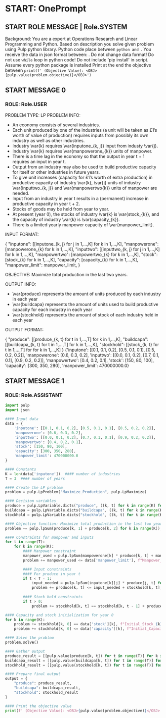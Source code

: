 # START: OnePrompt 
## START ROLE MESSAGE | Role.SYSTEM 
Background: You are a expert at Operations Research and Linear Programming and Python. Based on description you solve given problem using Pulp python library. Python code place between ```python and ```. You receive the data in json format between: <DATA></DATA>. Do not change data format! Do not use `while` loop in python code! Do not include 'pip install' in script. Assume every python package is installed Print at the end the objective between <OBJ></OBJ> `print(f' (Objective Value): <OBJ>{pulp.value(problem.objective)}</OBJ>')`  
## START MESSAGE 0 
### ROLE: Role.USER
<DESCRIPTION>
PROBLEM TYPE: LP
PROBLEM INFO:

- An economy consists of several industries. 
- Each unit produced by one of the industries (a unit will be taken as £1’s worth of value of production) requires inputs from possibly its own industry as well as other industries. 
- Industry \var{k} requires \var{inputone_{k, j}} input from industy \var{j}.
- Industry \var{k} requires \var{manpowerone_{k}} units of manpower.
- There is a time lag in the economy so that the output in year t + 1 requires an input in year t.
- Output from an industry may also be used to build productive capacity for itself or other industries in future years.
- To give unit increases (capacity for £1’s worth of extra production) in productive capacity of industry \var{k}, \var{j} units of industry \var{inputtwo_{k, j}} and \var{manpowertwo{k}} units of manpower are needed.
- Input from an industry in year t results in a (permanent) increase in productive capacity in year t + 2.
- Stocks of goods may be held from year to year. 
- At present (year 0), the stocks of industry \var{k} is \var{stock_{k}}, and the capacity of industry \var{k} is \var{capacity_{k}}.
- There is a limited yearly manpower capacity of \var{manpower_limit}.


INPUT FORMAT:

{
    "inputone": [[inputone_{k, j} for j in 1,...,K] for k in 1,...,K],
    "manpowerone": [manpowerone_{k} for k in 1,...,K],
    "inputtwo": [[inputtwo_{k, j} for j in 1,...,K] for k in 1,...,K],
    "manpowertwo": [manpowertwo_{k} for k in 1,...,K],
    "stock": [stock_{k} for k in 1,...,K],
    "capacity": [capacity_{k} for k in 1,...,K],
    "manpower_limit": manpower_limit,
}


OBJECTIVE: Maximize total production in the last two years.

OUTPUT INFO:

- \var{produce} represents the amount of units produced by each industry in each year
- \var{buildcapa} represents the amount of units used to build productive capacity for each industry in each year
- \var{stockhold} represents the amount of stock of each industry held in each year

OUTPUT FORMAT:

{
    "produce": [[produce_{k, t} for t in 1,...,T] for k in 1,...,K],
    "buildcapa": [[buildcapa_{k, t} for t in 1,...,T] for k in 1,...,K],
    "stockhold": [[stock_{k, t} for t in 1,...,T] for for k in 1,...,K]
}
</DESCRIPTION>
<DATA>
{'inputone': [[0.1, 0.1, 0.2], [0.5, 0.1, 0.1], [0.5, 0.2, 0.2]], 'manpowerone': [0.6, 0.3, 0.2], 'inputtwo': [[0.0, 0.1, 0.2], [0.7, 0.1, 0.1], [0.9, 0.2, 0.2]], 'manpowertwo': [0.4, 0.2, 0.1], 'stock': [150, 80, 100], 'capacity': [300, 350, 280], 'manpower_limit': 470000000.0}</DATA>


## START MESSAGE 1 
### ROLE: Role.ASSISTANT
```python
import pulp
import json

#### Input data
data = {
    'inputone': [[0.1, 0.1, 0.2], [0.5, 0.1, 0.1], [0.5, 0.2, 0.2]],
    'manpowerone': [0.6, 0.3, 0.2],
    'inputtwo': [[0.0, 0.1, 0.2], [0.7, 0.1, 0.1], [0.9, 0.2, 0.2]],
    'manpowertwo': [0.4, 0.2, 0.1],
    'stock': [150, 80, 100],
    'capacity': [300, 350, 280],
    'manpower_limit': 470000000.0
}

#### Constants
K = len(data['inputone'])  #### number of industries
T = 3  #### number of years

#### Create the LP problem
problem = pulp.LpProblem("Maximize_Production", pulp.LpMaximize)

#### Decision variables
produce = pulp.LpVariable.dicts("produce", ((k, t) for k in range(K) for t in range(T)), lowBound=0)
buildcapa = pulp.LpVariable.dicts("buildcapa", ((k, t) for k in range(K) for t in range(T)), lowBound=0)
stockhold = pulp.LpVariable.dicts("stockhold", ((k, t) for k in range(K) for t in range(T)), lowBound=0)

#### Objective function: Maximize total production in the last two years
problem += pulp.lpSum(produce[k, 1] + produce[k, 2] for k in range(K)), "Total_Production"

#### Constraints for manpower and inputs
for t in range(T):
    for k in range(K):
        #### Manpower constraint
        manpower_used = pulp.lpSum(manpowerone[k] * produce[k, t] + manpowertwo[k] * buildcapa[k, t] for k in range(K))
        problem += manpower_used <= data['manpower_limit'], f"Manpower_Limit_{t}"

        #### Input constraints
        #### For produce in year t
        if t < T - 1:
            input_needed = pulp.lpSum(inputone[k][j] * produce[j, t] for j in range(K))
            problem += produce[k, t] <= input_needed + stockhold[k, t], f"Input_Constraint_{k}_{t}"
        
        #### Stock hold constraints
        if t > 0:
            problem += stockhold[k, t] == stockhold[k, t - 1] + produce[k, t - 1] - pulp.lpSum(inputone[k][j] * produce[j, t - 1] for j in range(K)), f"Stock_Hold_{k}_{t}"

#### Capacity and stock initialization for year 0
for k in range(K):
    problem += stockhold[k, 0] == data['stock'][k], f"Initial_Stock_{k}"
    problem += stockhold[k, 0] <= data['capacity'][k], f"Initial_Capacity_{k}"

#### Solve the problem
problem.solve()

#### Gather output
produce_result = [[pulp.value(produce[k, t]) for t in range(T)] for k in range(K)]
buildcapa_result = [[pulp.value(buildcapa[k, t]) for t in range(T)] for k in range(K)]
stockhold_result = [[pulp.value(stockhold[k, t]) for t in range(T)] for k in range(K)]

#### Prepare final output
output = {
    "produce": produce_result,
    "buildcapa": buildcapa_result,
    "stockhold": stockhold_result
}

#### Print the objective value
print(f' (Objective Value): <OBJ>{pulp.value(problem.objective)}</OBJ>')
```

